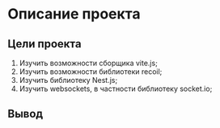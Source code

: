 # Описание проекта

## Цели проекта

1. Изучить возможности сборщика vite.js;
2. Изучить возможности библиотеки recoil;
3. Изучить библиотеку Nest.js;
4. Изучить websockets, в частности библиотеку socket.io;

## Вывод
